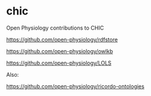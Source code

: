 # chic
Open Physiology contributions to CHIC

https://github.com/open-physiology/rdfstore

https://github.com/open-physiology/owlkb

https://github.com/open-physiology/LOLS

Also: 

https://github.com/open-physiology/ricordo-ontologies

